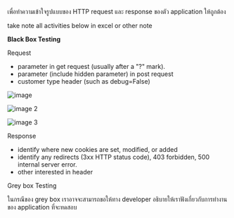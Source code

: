 เพื่อทำความเข้าใจรูปแบบของ HTTP request และ response ของตัว application ให้ถูกต้อง

take note all activities below in excel or other note

**Black Box Testing**

Request
- parameter in get request (usually after a "?" mark).
- parameter (include hidden parameter) in post request
- customer type header (such as debug=False)

![image](https://user-images.githubusercontent.com/60565002/73826876-1e780180-4831-11ea-85c0-3c5d8bd89b0a.png)

![image 2](https://user-images.githubusercontent.com/60565002/73826890-246de280-4831-11ea-8603-c9bf29be0ae5.png)

![image 3](https://user-images.githubusercontent.com/60565002/73826917-32bbfe80-4831-11ea-8aa2-66e5287e84d7.png)


Response
- identify where new cookies are set, modified, or added
- identify any redirects (3xx HTTP status code), 403 forbidden, 500 internal server error.
- other interested in header


Grey box Testing

ในกรณีของ grey box เราอาจจะสามารถขอให้ทาง developer อธิบายให้เราฟังเกี่ยวกับการทำงานของ application ที่จะทดสอบ
